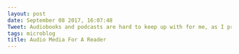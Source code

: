 ```yaml
---
layout: post
date: September 08 2017, 16:07:48
Tweet: Audiobooks and podcasts are hard to keep up with for me, as I prefer printed material to audio. That being said, there is some fantastic media out there.
tags: microblog
title: Audio Media For A Reader
---
```





